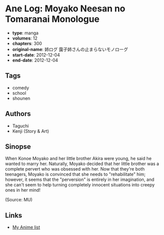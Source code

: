 # Ane Log: Moyako Neesan no Tomaranai Monologue

-   **type**: manga
-   **volumes**: 12
-   **chapters**: 300
-   **original-name**: 姉ログ 靄子姉さんの止まらないモノローグ
-   **start-date**: 2012-12-04
-   **end-date**: 2012-12-04

## Tags

-   comedy
-   school
-   shounen

## Authors

-   Taguchi
-   Kenji (Story & Art)

## Sinopse

When Konoe Moyako and her little brother Akira were young, he said he wanted to marry her. Naturally, Moyako decided that her little brother was a complete pervert who was obsessed with her. Now that they're both teenagers, Moyako is convinced that she needs to "rehabilitate" him; however, it seems that the "perversion" is entirely in her imagination, and she can't seem to help turning completely innocent situations into creepy ones in her mind!

(Source: MU)

## Links

-   [My Anime list](https://myanimelist.net/manga/44617/Ane_Log__Moyako_Neesan_no_Tomaranai_Monologue)
